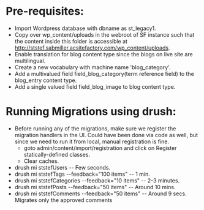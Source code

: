 # Pre-requisites:
  - Import Wordpress database with dbname as st_legacy1.
  - Copy over wp_content/uploads in the webroot of SF instance such that the
     content inside this folder is accessible at http://ststef.sabmiller.acsitefactory.com/wp_content/uploads.
  - Enable translation for blog content type since the blogs on live site are multilingual.
  - Create a new vocabulary with machine name 'blog_category'.
  - Add a multivalued field field_blog_category(term reference field) to the blog_entry content type.
  - Add a single valued field field_blog_image to  blog content type.

# Running Migrations using drush:
  - Before running any of the migrations, make sure we register the migration handlers in the UI. Could have been done via code as well, but since we need to run it from local, manual registration is fine.
    - goto admin/content/import/registration and click on Register statically-defined classes.
    - Clear caches.
  - drush mi ststefUsers -- Few seconds.
  - drush mi ststefTags --feedback="100 items" -- 1 min.
  - drush mi ststefCategories --feedback="10 items" -- 2-3 minutes.
  - drush mi ststefPosts --feedback="50 items" -- Around 10 mins.
  - drush mi ststefComments --feedback="50 items" -- Around 9 secs. Migrates only the approved comments

